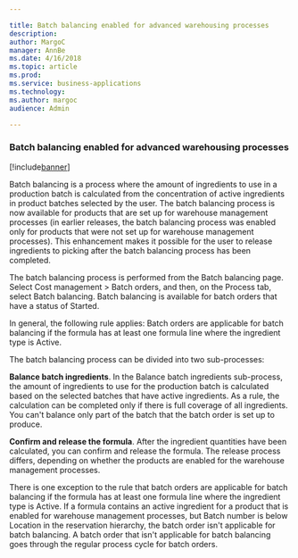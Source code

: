 ```yaml
---

title: Batch balancing enabled for advanced warehousing processes
description: 
author: MargoC
manager: AnnBe
ms.date: 4/16/2018
ms.topic: article
ms.prod: 
ms.service: business-applications
ms.technology: 
ms.author: margoc
audience: Admin

---
```

### Batch balancing enabled for advanced warehousing processes

[!include[banner](../../includes/banner.md)]




Batch balancing is a process where the amount of ingredients to use in a
production batch is calculated from the concentration of active ingredients in
product batches selected by the user. The batch balancing process is now
available for products that are set up for warehouse management processes (in
earlier releases, the batch balancing process was enabled only for products that
were not set up for warehouse management processes). This enhancement makes it
possible for the user to release ingredients to picking after the batch
balancing process has been completed.

The batch balancing process is performed from the Batch balancing page. Select
Cost management \> Batch orders, and then, on the Process tab, select Batch
balancing. Batch balancing is available for batch orders that have a status of
Started.

In general, the following rule applies: Batch orders are applicable for batch
balancing if the formula has at least one formula line where the ingredient type
is Active.

The batch balancing process can be divided into two sub-processes:

**Balance batch ingredients**. In the Balance batch ingredients sub-process, the
amount of ingredients to use for the production batch is calculated based on the
selected batches that have active ingredients. As a rule, the calculation can be
completed only if there is full coverage of all ingredients. You can't balance
only part of the batch that the batch order is set up to produce.

**Confirm and release the formula**. After the ingredient quantities have been
calculated, you can confirm and release the formula. The release process
differs, depending on whether the products are enabled for the warehouse
management processes.

There is one exception to the rule that batch orders are applicable for batch
balancing if the formula has at least one formula line where the ingredient type
is Active. If a formula contains an active ingredient for a product that is
enabled for warehouse management processes, but Batch number is below Location
in the reservation hierarchy, the batch order isn't applicable for batch
balancing. A batch order that isn't applicable for batch balancing goes through
the regular process cycle for batch orders.
